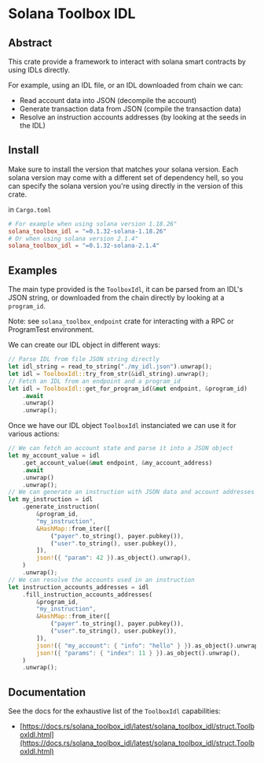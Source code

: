 # Solana Toolbox IDL

## Abstract

This crate provide a framework to interact with solana smart contracts by using IDLs directly.

For example, using an IDL file, or an IDL downloaded from chain we can:
- Read account data into JSON (decompile the account)
- Generate transaction data from JSON (compile the transaction data)
- Resolve an instruction accounts addresses (by looking at the seeds in the IDL)

## Install

Make sure to install the version that matches your solana version.
Each solana version may come with a different set of dependency hell, so you can specify the solana version you're using directly in the version of this crate.

in `Cargo.toml`
```toml
# For example when using solana version 1.18.26"
solana_toolbox_idl = "=0.1.32-solana-1.18.26"
# Or when using solana version 2.1.4"
solana_toolbox_idl = "=0.1.32-solana-2.1.4"
```

## Examples

The main type provided is the `ToolboxIdl`, it can be parsed from an IDL's JSON string, or downloaded from the chain directly by looking at a `program_id`.

Note: see `solana_toolbox_endpoint` crate for interacting with a RPC or ProgramTest environment.

We can create our IDL object in different ways:

```rust
// Parse IDL from file JSON string directly
let idl_string = read_to_string("./my_idl.json").unwrap();
let idl = ToolboxIdl::try_from_str(&idl_string).unwrap();
// Fetch an IDL from an endpoint and a program_id
let idl = ToolboxIdl::get_for_program_id(&mut endpoint, &program_id)
    .await
    .unwrap()
    .unwrap();
```

Once we have our IDL object `ToolboxIdl` instanciated we can use it for various actions:

```rust
// We can fetch an account state and parse it into a JSON object
let my_account_value = idl
    .get_account_value(&mut endpoint, &my_account_address)
    .await
    .unwrap()
    .unwrap();
// We can generate an instruction with JSON data and account addresses as inputs
let my_instruction = idl
    .generate_instruction(
        &program_id,
        "my_instruction",
        &HashMap::from_iter([
            ("payer".to_string(), payer.pubkey()),
            ("user".to_string(), user.pubkey()),
        ]),
        json!({ "param": 42 }).as_object().unwrap(),
    )
    .unwrap();
// We can resolve the accounts used in an instruction
let instruction_accounts_addresses = idl
    .fill_instruction_accounts_addresses(
        &program_id,
        "my_instruction",
        &HashMap::from_iter([
            ("payer".to_string(), payer.pubkey()),
            ("user".to_string(), user.pubkey()),
        ]),
        json!({ "my_account": { "info": "hello" } }).as_object().unwrap(),
        json!({ "params": { "index": 11 } }).as_object().unwrap(),
    )
    .unwrap();
```

## Documentation

See the docs for the exhaustive list of the `ToolboxIdl` capabilities:

- [https://docs.rs/solana_toolbox_idl/latest/solana_toolbox_idl/struct.ToolboxIdl.html](https://docs.rs/solana_toolbox_idl/latest/solana_toolbox_idl/struct.ToolboxIdl.html)
